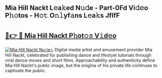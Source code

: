 ## Mia Hill Nackt L𝚎a𝚔ed N𝚞𝚍e - Part-0Fd Vi𝚍𝚎o P𝚑𝚘tos - H𝚘𝚝 O𝚗𝚕yf𝚊ns L𝚎a𝚔s JfIfF

# <h2><a href="http://kf351a.oniu.top/?m=Mia+Hill+Nackt">🔗👉 🔴 Mia Hill Nackt P𝚑ot𝚘𝚜 V𝚒d𝚎o</a></h2>

[![Mia Hill Nackt Nu𝚍e𝚜](https://i.imgur.com/0qMVB7G.gif)](http://kf351a.oniu.top/?m=Mia+Hill+Nackt)
Digital media artist and amusement provider Mia Hill Nackt, celebrated for publishing dance and lifestyle tutorials through viral dance moves and short films. Approachability and authenticity define Mia Hill Nackt's public image, but the enigma of his private life continues to captivate the public.  
